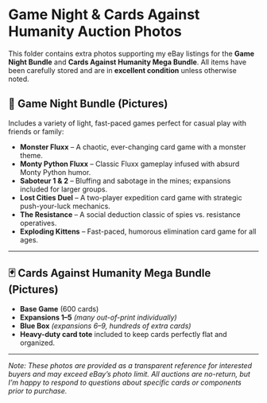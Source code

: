 # Game Night & Cards Against Humanity Auction Photos

This folder contains extra photos supporting my eBay listings for the **Game Night Bundle** and **Cards Against Humanity Mega Bundle**. All items have been carefully stored and are in **excellent condition** unless otherwise noted.

## 🎲 Game Night Bundle (Pictures)

Includes a variety of light, fast-paced games perfect for casual play with friends or family:

- **Monster Fluxx** – A chaotic, ever-changing card game with a monster theme.  
- **Monty Python Fluxx** – Classic Fluxx gameplay infused with absurd Monty Python humor.  
- **Saboteur 1 & 2** – Bluffing and sabotage in the mines; expansions included for larger groups.  
- **Lost Cities Duel** – A two-player expedition card game with strategic push-your-luck mechanics.  
- **The Resistance** – A social deduction classic of spies vs. resistance operatives.  
- **Exploding Kittens** – Fast-paced, humorous elimination card game for all ages.

---

## 🃏 Cards Against Humanity Mega Bundle (Pictures)

- **Base Game** (600 cards)  
- **Expansions 1–5** *(many out-of-print individually)*  
- **Blue Box** *(expansions 6–9, hundreds of extra cards)*  
- **Heavy-duty card tote** included to keep cards perfectly flat and organized.  

---

*Note: These photos are provided as a transparent reference for interested buyers and may exceed eBay’s photo limit. All auctions are no-return, but I’m happy to respond to questions about specific cards or components prior to purchase.*  
